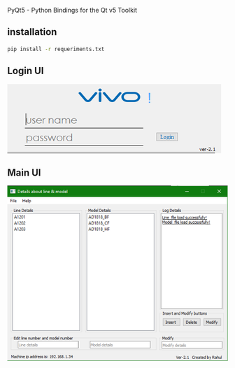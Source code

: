 PyQt5 - Python Bindings for the Qt v5 Toolkit

## installation

```sh
pip install -r requeriments.txt
```

## Login UI

![Login](images/Capture.PNG)

## Main UI

![Login](images/Capture2.PNG)

